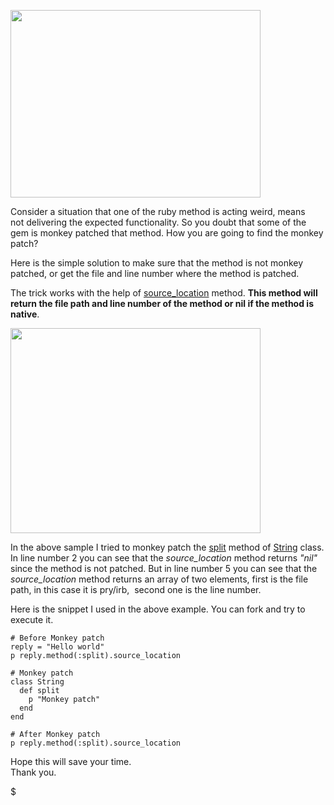[<img src="http://4.bp.blogspot.com/-WmuA8WUESDw/ULd2dAWD2cI/AAAAAAAAJls/eDxKoBO_tAQ/s400/ruby-monkey-patch.jpg" width="400" height="300" />](http://4.bp.blogspot.com/-WmuA8WUESDw/ULd2dAWD2cI/AAAAAAAAJls/eDxKoBO_tAQ/s1600/ruby-monkey-patch.jpg)

  
Consider a situation that one of the ruby method is acting weird, means not delivering the expected functionality. So you doubt that some of the gem is monkey patched that method. How you are going to find the monkey patch?  
  
Here is the simple solution to make sure that the method is not monkey patched, or get the file and line number where the method is patched.  
  
The trick works with the help of [source\_location](http://www.ruby-doc.org/core-1.9.3/Method.html#method-i-source_location) method. **This method will return the file path and line number of the method or nil if the method is native**.  
  

[<img src="http://4.bp.blogspot.com/-SyvwFMQG3FQ/ULe7Fkcpk9I/AAAAAAAAJpM/8zOWwvrm8AY/s400/ruby-check-monkey-patch.png" width="400" height="328" />](http://4.bp.blogspot.com/-SyvwFMQG3FQ/ULe7Fkcpk9I/AAAAAAAAJpM/8zOWwvrm8AY/s1600/ruby-check-monkey-patch.png)

  
In the above sample I tried to monkey patch the [split](http://www.ruby-doc.org/core-1.9.3/String.html#method-i-split) method of [String](http://www.ruby-doc.org/core-1.9.3/String.html) class. In line number 2 you can see that the *source\_location* method returns *"nil"* since the method is not patched. But in line number 5 you can see that the *source\_location* method returns an array of two elements, first is the file path, in this case it is pry/irb,  second one is the line number.  
  
Here is the snippet I used in the above example. You can fork and try to execute it.  
  

    # Before Monkey patch
    reply = "Hello world"
    p reply.method(:split).source_location

    # Monkey patch
    class String
      def split
        p "Monkey patch"
      end
    end

    # After Monkey patch
    p reply.method(:split).source_location

  
Hope this will save your time.  
Thank you.

$
